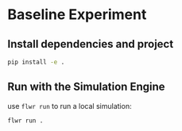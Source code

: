 # Baseline Experiment

## Install dependencies and project

```bash
pip install -e .
```

## Run with the Simulation Engine

use `flwr run` to run a local simulation:

```bash
flwr run .
```

